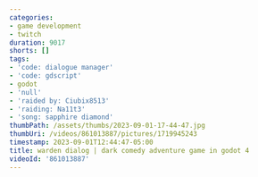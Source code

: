 ```yaml
---
categories:
- game development
- twitch
duration: 9017
shorts: []
tags:
- 'code: dialogue manager'
- 'code: gdscript'
- godot
- 'null'
- 'raided by: Ciubix8513'
- 'raiding: Na11t3'
- 'song: sapphire diamond'
thumbPath: /assets/thumbs/2023-09-01-17-44-47.jpg
thumbUri: /videos/861013887/pictures/1719945243
timestamp: 2023-09-01T12:44:47-05:00
title: warden dialog | dark comedy adventure game in godot 4
videoId: '861013887'
---
```


